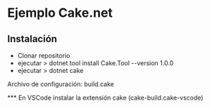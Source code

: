 # Ejemplo Cake.net

## Instalación 

- Clonar repositorio
- ejecutar > dotnet tool install Cake.Tool --version 1.0.0
- ejecutar > dotnet cake 

Archivo de configuración: build.cake

*** En VSCode instalar la extensión cake (cake-build.cake-vscode)
